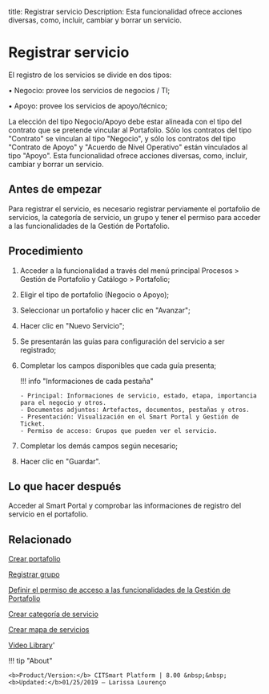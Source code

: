 title: Registrar servicio
Description: Esta funcionalidad ofrece acciones diversas, como, incluir, cambiar y borrar un servicio.

# Registrar servicio

El registro de los servicios se divide en dos tipos:

•	Negocio: provee los servicios de negocios / TI;

•	Apoyo: provee los servicios de apoyo/técnico;

La elección del tipo Negocio/Apoyo debe estar alineada con el tipo del contrato que se pretende vincular al Portafolio. Sólo los contratos del tipo "Contrato" se vinculan al tipo "Negocio", y sólo los contratos del tipo "Contrato de Apoyo" y "Acuerdo de Nivel Operativo" están vinculados al tipo "Apoyo".
Esta funcionalidad ofrece acciones diversas, como, incluir, cambiar y borrar un servicio.

Antes de empezar
----------------

Para registrar el servicio, es necesario registrar perviamente el portafolio de
servicios, la categoría de servicio, un grupo y tener el permiso para acceder a
las funcionalidades de la Gestión de Portafolio.

Procedimiento
-------------

1.  Acceder a la funcionalidad a través del menú principal Procesos \> Gestión
    de Portafolio y Catálogo \> Portafolio;

2.  Eligir el tipo de portafolio (Negocio o Apoyo);

3.  Seleccionar un portafolio y hacer clic en "Avanzar";

4.  Hacer clic en "Nuevo Servicio";

5.  Se presentarán las guías para configuración del servicio a ser registrado;

6.  Completar los campos disponibles que cada guía presenta;

    !!! info "Informaciones de cada pestaña"
    
        - Principal: Informaciones de servicio, estado, etapa, importancia para el negocio y otros.
        - Documentos adjuntos: Artefactos, documentos, pestañas y otros.
        - Presentación: Visualización en el Smart Portal y Gestión de Ticket.
        - Permiso de acceso: Grupos que pueden ver el servicio.

7.  Completar los demás campos según necesario;

8.  Hacer clic en "Guardar".

Lo que hacer después
--------------------

Acceder al Smart Portal y comprobar las informaciones de registro del servicio
en el portafolio.

Relacionado
---------------

[Crear portafolio](/es-es/citsmart-platform-8/processes/portfolio-and-catalog/use/create-the-portfolio.html)

[Registrar grupo](/es-es/citsmart-platform-8/initial-settings/access-settings/user/register-groups.html)

[Definir el permiso de acceso a las funcionalidades de la Gestión de Portafolio](/es-es/citsmart-platform-8/initial-settings/access-settings/profile/portfolio-management.html)

[Crear categoría de servicio](/es-es/citsmart-platform-8/processes/portfolio-and-catalog/configuration/create-service-category.html)

[Crear mapa de servicios](/pt-br/citsmart-platform-8/processes/portfolio-and-catalog/configuration/create-service-map.html)

<i class='fa fa-youtube-play  fa-2x' style='color:#97ce17;vertical-align: middle;'> </i> [Video Library](https://www.youtube.com/playlist?list=PLB5qK2uzf2RNtQcs0TnUp_O20VqF2A9yL)'

!!! tip "About"

    <b>Product/Version:</b> CITSmart Platform | 8.00 &nbsp;&nbsp;
    <b>Updated:</b>01/25/2019 – Larissa Lourenço
